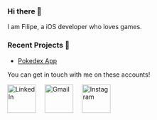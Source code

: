 ### Hi there 👋

I am Filipe, a iOS developer who loves games.


### Recent Projects 📱
<ul>
<li><a href="https://github.com/filipero/pokedex">Pokedex App</a></li>
</ul>

You can get in touch with me on these accounts!

<a href="https://www.linkedin.com/in/filipe-ro/?locale=en_US"><img src="https://upload.wikimedia.org/wikipedia/commons/8/81/LinkedIn_icon.svg" alt="LinkedIn" style="" title="LinkedIn" width="64" height="64"></a>
<a href="mailto:filipe.ro.ol@gmail.com"><img src="https://upload.wikimedia.org/wikipedia/commons/7/7e/Gmail_icon_%282020%29.svg" alt="Gmail" style="" title="Gmail" width="64" height="64" hspace="16"></a>
<a href="https://www.instagram.com/filiper0/"><img src="https://upload.wikimedia.org/wikipedia/commons/e/e7/Instagram_logo_2016.svg" alt="Instagram" style="" title="Instagram" width="64" height="64"></a>
